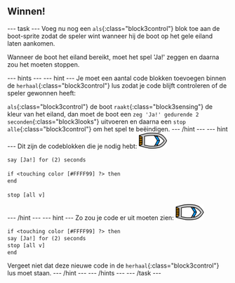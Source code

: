 ## Winnen!

--- task --- Voeg nu nog een `als`{:class="block3control"} blok toe aan de boot-sprite zodat de speler wint wanneer hij de boot op het gele eiland laten aankomen.

Wanneer de boot het eiland bereikt, moet het spel 'Ja!' zeggen en daarna zou het moeten stoppen.

--- hints ---
 --- hint --- Je moet een aantal code blokken toevoegen binnen de `herhaal`{:class="block3control"} lus zodat je code blijft controleren of de speler gewonnen heeft:

`als`{:class="block3control"} de boot `raakt`{:class="block3sensing"} de kleur van het eiland, dan moet de boot een `zeg 'Ja!' gedurende 2 seconden`{:class="block3looks"} uitvoeren en daarna een `stop alle`{:class="block3control"} om het spel te beëindigen.
--- /hint ---
 --- hint --- Dit zijn de codeblokken die je nodig hebt: ![boot-sprite](images/boat_resize.png)

```blocks3
say [Ja!] for (2) seconds

if <touching color [#FFFF99] ?> then
end

stop [all v]
```

--- /hint --- --- hint --- Zo zou je code er uit moeten zien: ![boot-sprite](images/boat_resize.png)

```blocks3
if <touching color [#FFFF99] ?> then
say [Ja!] for (2) seconds
stop [all v]
end
```

Vergeet niet dat deze nieuwe code in de `herhaal`{:class="block3control"} lus moet staan.
--- /hint ---
--- /hints --- --- /task ---